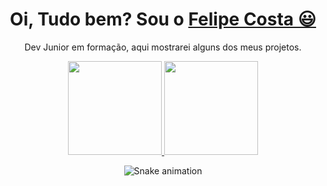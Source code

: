 <div>
  
  <h1 align="center">
    Oi, Tudo bem? Sou o 
    <a href="https://www.linkedin.com/in/felipe-costa-02672318b/">Felipe Costa 😃️</a>
  </h1>
  
  <p align="center">
    Dev Junior em formação, aqui mostrarei alguns dos meus projetos.
    </div>
     <div align="center"> 
  <a href="https://github.com/crvgfelipe">
    <img height="150em" src="https://github-readme-stats.vercel.app/api?username=crvgfelipe&count_private=true&include_all_commits=true&show_icons=true&theme=dracula&hide_border=false&show_owner=true"/>
    <img height="150em" src="https://github-readme-stats.vercel.app/api/top-langs/?username=crvgfelipe&theme=dracula&hide_border=false&&layout=compact"/>
  </a>
  </div>

<div align="center">
    
  

  ![Snake animation](https://github.com/danielbped/danielbped/blob/output/github-contribution-grid-snake.svg)
  
</div>
